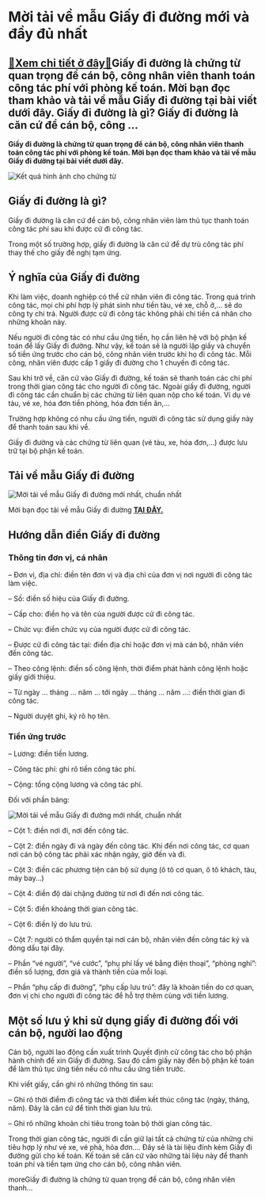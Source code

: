 Mời tải về mẫu Giấy đi đường mới và đầy đủ nhất
===============================================

[:gift:Xem chi tiết ở đây:gift:](https://hddtvn.com/moi-tai-ve-mau-giay-di-duong-moi-va-day-du-nhat/)Giấy đi đường là chứng từ quan trọng để cán bộ, công nhân viên thanh toán công tác phí với phòng kế toán. Mời bạn đọc tham khảo và tải về mẫu Giấy đi đường tại bài viết dưới đây. Giấy đi đường là gì? Giấy đi đường là căn cứ để cán bộ, công …
-------------------------------------------------------------------------------------------------------------------------------------------------------------------------------------------------------------------------------------------------

**Giấy đi đường là chứng từ quan trọng để cán bộ, công nhân viên thanh toán công tác phí với phòng kế toán. Mời bạn đọc tham khảo và tải về mẫu Giấy đi đường tại bài viết dưới đây.**


![Kết quả hình ảnh cho chứng từ](https://hddtvn.com/wp-content/uploads/2021/01/Papers_APStock_77654632-1024x576-1.jpg)


Giấy đi đường là gì?
--------------------


Giấy đi đường là căn cứ để cán bộ, công nhân viên làm thủ tục thanh toán công tác phí sau khi được cử đi công tác.


Trong một số trường hợp, giấy đi đường là căn cứ để dự trù công tác phí thay thế cho giấy đề nghị tạm ứng.


Ý nghĩa của Giấy đi đường
-------------------------


Khi làm việc, doanh nghiệp có thể cử nhân viên đi công tác. Trong quá trình công tác, mọi chi phí hợp lý phát sinh như tiền tàu, vé xe, chỗ ở,… sẽ do công ty chi trả. Người được cử đi công tác không phải chi tiền cá nhân cho những khoản này.


Nếu người đi công tác có như cầu ứng tiền, họ cần liên hệ với bộ phận kế toán để lấy Giấy đi đường. Như vậy, kế toán sẽ là người lập giấy và chuyển số tiền ứng trước cho cán bộ, công nhân viên trước khi họ đi công tác. Mỗi công, nhân viên được cấp 1 giấy đi đường cho 1 chuyến đi công tác.


Sau khi trở về, căn cứ vào Giấy đi đường, kế toán sẽ thanh toán các chi phí trong thời gian công tác cho người đi công tác. Ngoài giấy đi đường, người đi công tác cần chuẩn bị các chứng từ liên quan nộp cho kế toán. Ví dụ vé tàu, vé xe, hóa đơn tiền phòng, hóa đơn tiền ăn,…


Trường hợp không có nhu cầu ứng tiền, người đi công tác sử dụng giấy này để thanh toán sau khi về.


Giấy đi đường và các chứng từ liên quan (vé tàu, xe, hóa đơn,…) được lưu trữ tại bộ phận kế toán.


Tải về mẫu Giấy đi đường
------------------------


![Mời tải về mẫu Giấy đi đường mới nhất, chuẩn nhất](https://hddtvn.com/wp-content/uploads/2021/01/s9vzqWn.png "Mời tải về mẫu Giấy đi đường mới nhất, chuẩn nhất")


Mời bạn đọc tải về mẫu Giấy đi đường [**TẠI ĐÂY.**](http://www.mediafire.com/file/zk53ygcjgvi7rld/gi%25E1%25BA%25A5y_%25C4%2591i_%25C4%2591%25C6%25B0%25E1%25BB%259Dng.docx/file)


Hướng dẫn điền Giấy đi đường
----------------------------


### Thông tin đơn vị, cá nhân


– Đơn vị, địa chỉ: điền tên đơn vị và địa chỉ của đơn vị nơi người đi công tác làm việc.


– Số: điền số hiệu của Giấy đi đường.


– Cấp cho: điền họ và tên của người được cử đi công tác.


– Chức vụ: điền chức vụ của người được cử đi công tác.


– Được cử đi công tác tại: điền địa chỉ hoặc đơn vị mà cán bộ, nhân viên đến công tác.


– Theo công lệnh: điền số công lệnh, thời điểm phát hành công lệnh hoặc giấy giới thiệu.


– Từ ngày … tháng … năm … tới ngày … tháng … năm …: điền thời gian đi công tác.


– Người duyệt ghi, ký rõ họ tên.


### Tiền ứng trước


– Lương: điền tiền lương.


– Công tác phí: ghi rõ tiền công tác phí.


– Cộng: tổng cộng lương và công tác phí.


Đối với phần bảng:


![Mời tải về mẫu Giấy đi đường mới nhất, chuẩn nhất](https://hddtvn.com/wp-content/uploads/2021/01/kGCcJzk.png "Mời tải về mẫu Giấy đi đường mới nhất, chuẩn nhất")


– Cột 1: điền nơi đi, nơi đến công tác.


– Cột 2: điền ngày đi và ngày đến công tác. Khi đến nơi công tác, cơ quan nơi cán bộ công tác phải xác nhận ngày, giờ đến và đi.


– Cột 3: điền các phương tiện cán bộ sử dụng (ô tô cơ quan, ô tô khách, tàu, máy bay…)


– Cột 4: điền độ dài chặng đường từ nơi đi đến nơi công tác.


– Cột 5: điền khoảng thời gian công tác.


– Cột 6: điền lý do lưu trú.


– Cột 7: người có thẩm quyền tại nơi cán bộ, nhân viên đến công tác ký và đóng dấu tại đây.


– Phần “vé người”, “vé cước”, “phụ phí lấy vé bằng điện thoại”, “phòng nghỉ”: điền số lượng, đơn giá và thành tiền của mỗi loại.


– Phần “phụ cấp đi đường”, “phụ cấp lưu trú”: đây là khoản tiền do cơ quan, đơn vị chi cho người đi công tác để hỗ trợ thêm cùng với tiền lương.


Một số lưu ý khi sử dụng giấy đi đường đối với cán bộ, người lao động
---------------------------------------------------------------------


Cán bộ, người lao động cần xuất trình Quyết định cử công tác cho bộ phận hành chính để xin Giấy đi đường. Sau đó cầm giấy này đến bộ phận kế toán để làm thủ tục ứng tiền nếu có nhu cầu ứng tiền trước.


Khi viết giấy, cần ghi rõ những thông tin sau:


– Ghi rõ thời điểm đi công tác và thời điểm kết thúc công tác (ngày, tháng, năm). Đây là căn cứ để tính thời gian lưu trú.


– Ghi rõ những khoản chi tiêu trong toàn bộ thời gian công tác.


Trong thời gian công tác, người đi cần giữ lại tất cả chứng từ của những chi tiêu hợp lý như vé xe, vé phà, hóa đơn…. Đây sẽ là tài liệu đính kèm Giấy đi đường gửi cho kế toán. Kế toán sẽ căn cứ vào những tài liệu này để thanh toán phí và tiền tạm ứng cho cán bộ, công nhân viên.


moreGiấy đi đường là chứng từ quan trọng để cán bộ, công nhân viên thanh…

